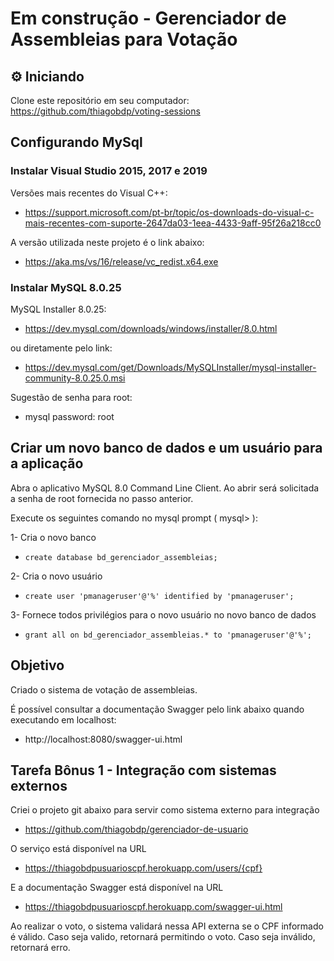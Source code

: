 # Em construção - Gerenciador de Assembleias para Votação

## ⚙ Iniciando

Clone este repositório em seu computador: https://github.com/thiagobdp/voting-sessions


## Configurando MySql

### Instalar Visual Studio 2015, 2017 e 2019

Versões mais recentes do Visual C++:
- https://support.microsoft.com/pt-br/topic/os-downloads-do-visual-c-mais-recentes-com-suporte-2647da03-1eea-4433-9aff-95f26a218cc0

A versão utilizada neste projeto é o link abaixo: 

- https://aka.ms/vs/16/release/vc_redist.x64.exe

### Instalar MySQL 8.0.25

MySQL Installer 8.0.25:
- https://dev.mysql.com/downloads/windows/installer/8.0.html

ou diretamente pelo link:
- https://dev.mysql.com/get/Downloads/MySQLInstaller/mysql-installer-community-8.0.25.0.msi

Sugestão de senha para root:
- mysql password: root

## Criar um novo banco de dados e um usuário para a aplicação
Abra o aplicativo MySQL 8.0 Command Line Client. Ao abrir será solicitada a senha de root fornecida no passo anterior.

Execute os seguintes comando no mysql prompt ( mysql> ):

1- Cria o novo banco 
* `create database bd_gerenciador_assembleias;`

2- Cria o novo usuário

* `create user 'pmanageruser'@'%' identified by 'pmanageruser';`

3- Fornece todos privilégios para o novo usuário no novo banco de dados
* `grant all on bd_gerenciador_assembleias.* to 'pmanageruser'@'%';`

## Objetivo

Criado o sistema de votação de assembleias.

É possível consultar a documentação Swagger pelo link abaixo quando executando em localhost:
* http://localhost:8080/swagger-ui.html

## Tarefa Bônus 1 - Integração com sistemas externos

Criei o projeto git abaixo para servir como sistema externo para integração
* https://github.com/thiagobdp/gerenciador-de-usuario

O serviço está disponível na URL
* https://thiagobdpusuarioscpf.herokuapp.com/users/{cpf}

E a documentação Swagger está disponível na URL
* https://thiagobdpusuarioscpf.herokuapp.com/swagger-ui.html

Ao realizar o voto, o sistema validará nessa API externa se o CPF informado é válido. Caso seja valido, retornará permitindo o voto. Caso seja inválido, retornará erro.
















